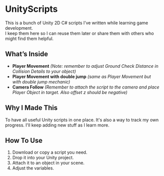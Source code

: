 # UnityScripts

This is a bunch of Unity 2D C# scripts I’ve written while learning game development.  
I keep them here so I can reuse them later or share them with others who might find them helpful.

## What’s Inside
- **Player Movement** *(Note: remember to adjust Ground Check Distance in Collision Details to your object)*
- **Player Movement with double jump** *(same as Player Movement but with double jump mechanic)*
- **Camera Follow** *(Remember to attach the script to the camera and place Player Object in target. Also offset z should be negative)*

## Why I Made This
To have all useful Unity scripts in one place. It's also a way to track my own progress. I'll keep adding new stuff as I learn more.

## How To Use
1. Download or copy a script you need.
2. Drop it into your Unity project.
3. Attach it to an object in your scene.
4. Adjust the variables.


